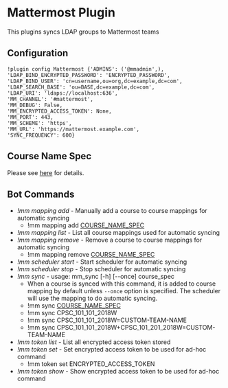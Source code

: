 # Mattermost Plugin

This plugins syncs LDAP groups to Mattermost teams

## Configuration

```
!plugin config Mattermost {'ADMINS': ('@mmadmin',),
'LDAP_BIND_ENCRYPTED_PASSWORD': 'ENCRYPTED_PASSWORD',
'LDAP_BIND_USER': 'cn=username,ou=org,dc=example,dc=com',
'LDAP_SEARCH_BASE': 'ou=BASE,dc=example,dc=com',
'LDAP_URI': 'ldaps://localhost:636',
'MM_CHANNEL': '#mattermost',
'MM_DEBUG': False,
'MM_ENCRYPTED_ACCESS_TOKEN': None,
'MM_PORT': 443,
'MM_SCHEME': 'https',
'MM_URL': 'https://mattermost.example.com',
'SYNC_FREQUENCY': 600}
```

## Course Name Spec

Please see [here](https://github.com/ubc/mattermost-sync#course-name-spec) for details.

## Bot Commands

* *!mm mapping add* - Manually add a course to course mappings for automatic syncing
    * !mm mapping add [COURSE_NAME_SPEC](https://github.com/ubc/mattermost-sync#course-name-spec)
* *!mm mapping list* - List all course mappings used for automatic syncing
* *!mm mapping remove* - Remove a course to course mappings for automatic syncing
    * !mm mapping remove [COURSE_NAME_SPEC](https://github.com/ubc/mattermost-sync#course-name-spec)
* *!mm scheduler start* - Start scheduler for automatic syncing
* *!mm scheduler stop* - Stop scheduler for automatic syncing
* *!mm sync* - usage: mm_sync [-h] [--once] course_spec
    * When a course is synced with this command, it is added to course mapping by default unless 
    `--once` option is specified. The scheduler will use the mapping to do automatic syncing.
    * !mm sync [COURSE_NAME_SPEC](https://github.com/ubc/mattermost-sync#course-name-spec)
    * !mm sync CPSC_101_101_2018W
    * !mm sync CPSC_101_101_2018W=CUSTOM-TEAM-NAME
    * !mm sync CPSC_101_101_2018W+CPSC_101_201_2018W=CUSTOM-TEAM-NAME
* *!mm token list* - List all encrypted access token stored
* *!mm token set* - Set encrypted access token to be used for ad-hoc command
    * !mm token set ENCRYPTED_ACCESS_TOKEN
* *!mm token show* - Show encrypted access token to be used for ad-hoc command
